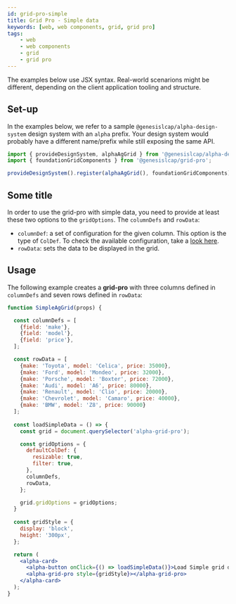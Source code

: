 ```yaml
---
id: grid-pro-simple
title: Grid Pro - Simple data
keywords: [web, web components, grid, grid pro]
tags:
    - web
    - web components
    - grid
    - grid pro
---
```


The examples below use JSX syntax. Real-world scenarions might be different, depending on the client application tooling and structure.

## Set-up

In the examples below, we refer to a sample `@genesislcap/alpha-design-system` design system with an `alpha` prefix. Your design system would probably have a different name/prefix while still exposing the same API.

```ts
import { provideDesignSystem, alphaAgGrid } from '@genesislcap/alpha-design-system';
import { foundationGridComponents } from '@genesislcap/grid-pro';

provideDesignSystem().register(alphaAgGrid(), foundationGridComponents);
```

## Some title

In order to use the grid-pro with simple data, you need to provide at least these two options to the `gridOptions`. The `columnDefs` and `rowData`:

- `columnDef`: a set of configuration for the given column. This option is the type of `ColDef`. To check the available configuration, take a [look here](https://www.ag-grid.com/javascript-data-grid/column-properties/).
- `rowData`: sets the data to be displayed in the grid.

## Usage

The following example creates a **grid-pro** with three columns defined in `columnDefs` and seven rows defined in `rowData`:

```jsx live 
function SimpleAgGrid(props) {

  const columnDefs = [
    {field: 'make'},
    {field: 'model'},
    {field: 'price'},
  ];

  const rowData = [
    {make: 'Toyota', model: 'Celica', price: 35000},
    {make: 'Ford', model: 'Mondeo', price: 32000},
    {make: 'Porsche', model: 'Boxter', price: 72000},
    {make: 'Audi', model: 'A6', price: 80000},
    {make: 'Renault', model: 'Clio', price: 20000},
    {make: 'Chevrolet', model: 'Camaro', price: 40000},
    {make: 'BMW', model: 'Z8', price: 90000}
  ];
  
  const loadSimpleData = () => {
    const grid = document.querySelector('alpha-grid-pro');

    const gridOptions = {
      defaultColDef: {
        resizable: true,
        filter: true,
      },
      columnDefs,
      rowData,
    };

    grid.gridOptions = gridOptions;
  }
  
  const gridStyle = {
    display: 'block',
    height: '300px',
  };

  return (
    <alpha-card>
      <alpha-button onClick={() => loadSimpleData()}>Load Simple grid data</alpha-button>
      <alpha-grid-pro style={gridStyle}></alpha-grid-pro>
    </alpha-card>
  );
}
```
